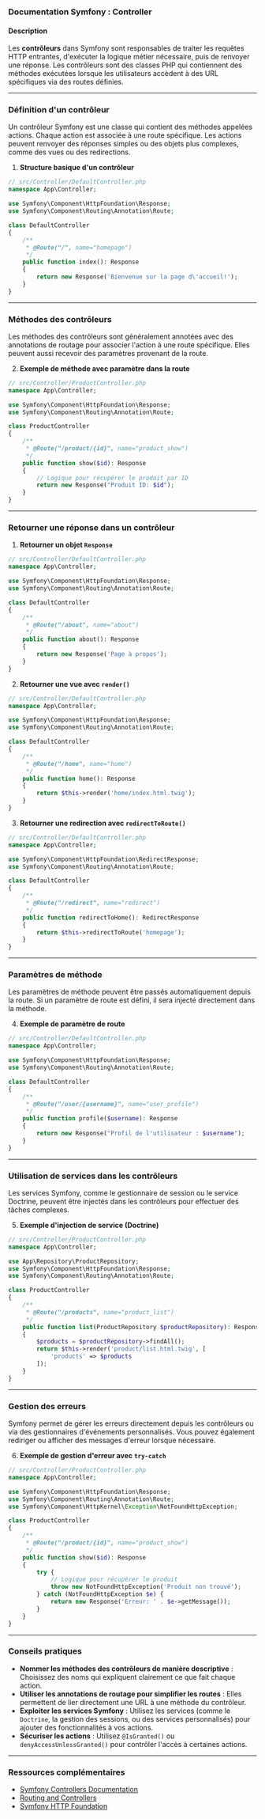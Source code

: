 ### Documentation Symfony : Controller

#### Description

Les **contrôleurs** dans Symfony sont responsables de traiter les requêtes HTTP entrantes, d'exécuter la logique métier nécessaire, puis de renvoyer une réponse. Les contrôleurs sont des classes PHP qui contiennent des méthodes exécutées lorsque les utilisateurs accèdent à des URL spécifiques via des routes définies.

---

### Définition d'un contrôleur

Un contrôleur Symfony est une classe qui contient des méthodes appelées actions. Chaque action est associée à une route spécifique. Les actions peuvent renvoyer des réponses simples ou des objets plus complexes, comme des vues ou des redirections.

1. **Structure basique d'un contrôleur**

```php
// src/Controller/DefaultController.php
namespace App\Controller;

use Symfony\Component\HttpFoundation\Response;
use Symfony\Component\Routing\Annotation\Route;

class DefaultController
{
    /**
     * @Route("/", name="homepage")
     */
    public function index(): Response
    {
        return new Response('Bienvenue sur la page d\'accueil!');
    }
}
```

---

### Méthodes des contrôleurs

Les méthodes des contrôleurs sont généralement annotées avec des annotations de routage pour associer l'action à une route spécifique. Elles peuvent aussi recevoir des paramètres provenant de la route.

2. **Exemple de méthode avec paramètre dans la route**

```php
// src/Controller/ProductController.php
namespace App\Controller;

use Symfony\Component\HttpFoundation\Response;
use Symfony\Component\Routing\Annotation\Route;

class ProductController
{
    /**
     * @Route("/product/{id}", name="product_show")
     */
    public function show($id): Response
    {
        // Logique pour récupérer le produit par ID
        return new Response("Produit ID: $id");
    }
}
```

---

### Retourner une réponse dans un contrôleur

1. **Retourner un objet `Response`**

```php
// src/Controller/DefaultController.php
namespace App\Controller;

use Symfony\Component\HttpFoundation\Response;
use Symfony\Component\Routing\Annotation\Route;

class DefaultController
{
    /**
     * @Route("/about", name="about")
     */
    public function about(): Response
    {
        return new Response('Page à propos');
    }
}
```

2. **Retourner une vue avec `render()`**

```php
// src/Controller/DefaultController.php
namespace App\Controller;

use Symfony\Component\HttpFoundation\Response;
use Symfony\Component\Routing\Annotation\Route;

class DefaultController
{
    /**
     * @Route("/home", name="home")
     */
    public function home(): Response
    {
        return $this->render('home/index.html.twig');
    }
}
```

3. **Retourner une redirection avec `redirectToRoute()`**

```php
// src/Controller/DefaultController.php
namespace App\Controller;

use Symfony\Component\HttpFoundation\RedirectResponse;
use Symfony\Component\Routing\Annotation\Route;

class DefaultController
{
    /**
     * @Route("/redirect", name="redirect")
     */
    public function redirectToHome(): RedirectResponse
    {
        return $this->redirectToRoute('homepage');
    }
}
```

---

### Paramètres de méthode

Les paramètres de méthode peuvent être passés automatiquement depuis la route. Si un paramètre de route est défini, il sera injecté directement dans la méthode.

4. **Exemple de paramètre de route**

```php
// src/Controller/DefaultController.php
namespace App\Controller;

use Symfony\Component\HttpFoundation\Response;
use Symfony\Component\Routing\Annotation\Route;

class DefaultController
{
    /**
     * @Route("/user/{username}", name="user_profile")
     */
    public function profile($username): Response
    {
        return new Response("Profil de l'utilisateur : $username");
    }
}
```

---

### Utilisation de services dans les contrôleurs

Les services Symfony, comme le gestionnaire de session ou le service Doctrine, peuvent être injectés dans les contrôleurs pour effectuer des tâches complexes.

5. **Exemple d'injection de service (Doctrine)**

```php
// src/Controller/ProductController.php
namespace App\Controller;

use App\Repository\ProductRepository;
use Symfony\Component\HttpFoundation\Response;
use Symfony\Component\Routing\Annotation\Route;

class ProductController
{
    /**
     * @Route("/products", name="product_list")
     */
    public function list(ProductRepository $productRepository): Response
    {
        $products = $productRepository->findAll();
        return $this->render('product/list.html.twig', [
            'products' => $products
        ]);
    }
}
```

---

### Gestion des erreurs

Symfony permet de gérer les erreurs directement depuis les contrôleurs ou via des gestionnaires d'événements personnalisés. Vous pouvez également rediriger ou afficher des messages d'erreur lorsque nécessaire.

6. **Exemple de gestion d'erreur avec `try-catch`**

```php
// src/Controller/ProductController.php
namespace App\Controller;

use Symfony\Component\HttpFoundation\Response;
use Symfony\Component\Routing\Annotation\Route;
use Symfony\Component\HttpKernel\Exception\NotFoundHttpException;

class ProductController
{
    /**
     * @Route("/product/{id}", name="product_show")
     */
    public function show($id): Response
    {
        try {
            // Logique pour récupérer le produit
            throw new NotFoundHttpException('Produit non trouvé');
        } catch (NotFoundHttpException $e) {
            return new Response('Erreur: ' . $e->getMessage());
        }
    }
}
```

---

### Conseils pratiques

- **Nommer les méthodes des contrôleurs de manière descriptive** : Choisissez des noms qui expliquent clairement ce que fait chaque action.
- **Utiliser les annotations de routage pour simplifier les routes** : Elles permettent de lier directement une URL à une méthode du contrôleur.
- **Exploiter les services Symfony** : Utilisez les services (comme le `Doctrine`, la gestion des sessions, ou des services personnalisés) pour ajouter des fonctionnalités à vos actions.
- **Sécuriser les actions** : Utilisez `@IsGranted()` ou `denyAccessUnlessGranted()` pour contrôler l'accès à certaines actions.

---

### Ressources complémentaires

- [Symfony Controllers Documentation](https://symfony.com/doc/current/controller.html)
- [Routing and Controllers](https://symfony.com/doc/current/routing.html)
- [Symfony HTTP Foundation](https://symfony.com/doc/current/components/http_foundation.html)